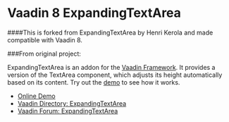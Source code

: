 # Vaadin 8 ExpandingTextArea

####This is forked from ExpandingTextArea by Henri Kerola and made compatible with Vaadin 8.


###From original project:

ExpandingTextArea is an addon for the [Vaadin Framework](http://vaadin.com). It provides a version of the TextArea component, which adjusts its height automatically based on its content. Try out the [demo](http://hene.app.fi/ExpandingTextArea) to see how it works.

 * [Online Demo](http://hene.app.fi/ExpandingTextArea)
 * [Vaadin Directory: ExpandingTextArea](https://vaadin.com/addon/expandingtextarea)
 * [Vaadin Forum: ExpandingTextArea](https://vaadin.com/forum/-/message_boards/view_message/106198)
